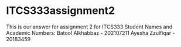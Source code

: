 # ITCS333assignment2
This is our answer for assignment 2 for ITCS333
Student Names and Academic Numbers: 
Batool Alkhabbaz - 202107211 
Ayesha Zzulfiqar - 20183459
